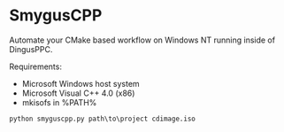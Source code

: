 # SmygusCPP
Automate your CMake based workflow on Windows NT running inside of DingusPPC.

Requirements:
- Microsoft Windows host system
- Microsoft Visual C++ 4.0 (x86)
- mkisofs in %PATH%

```
python smyguscpp.py path\to\project cdimage.iso
```
